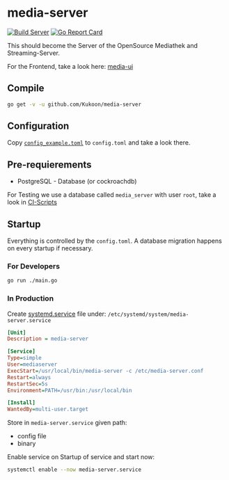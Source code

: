 # media-server
[![Build Server](https://github.com/Kukoon/media-server/workflows/Build%20Server/badge.svg)](https://github.com/Kukoon/media-server/actions?query=workflow%3A%22Build+Server%22)
[![Go Report Card](https://goreportcard.com/badge/github.com/Kukoon/media-server)](https://goreportcard.com/report/github.com/Kukoon/media-server)

This should become the Server of the OpenSource Mediathek and Streaming-Server.

For the Frontend, take a look here: [media-ui](https://github.com/Kukoon/media-ui)

## Compile
```sh
go get -v -u github.com/Kukoon/media-server
```

## Configuration
Copy [`config_example.toml`](./config_example.toml) to `config.toml` and take a look there.

## Pre-requierements
- PostgreSQL - Database (or cockroachdb)

For Testing we use a database called `media_server` with user `root`, take a look in [CI-Scripts](./.github/workflows/ci.yml#L26-L51)

## Startup
Everything is controlled by the `config.toml`.
A database migration happens on every startup if necessary.

### For Developers
```sh
go run ./main.go
```

### In Production
Create [systemd.service](https://www.freedesktop.org/software/systemd/man/systemd.service.html) file under: `/etc/systemd/system/media-server.service`
```ini
[Unit]
Description = media-server

[Service]
Type=simple
User=mediaserver
ExecStart=/usr/local/bin/media-server -c /etc/media-server.conf
Restart=always
RestartSec=5s
Environment=PATH=/usr/bin:/usr/local/bin

[Install]
WantedBy=multi-user.target
```

Store in `media-server.service` given path:
- config file
- binary

Enable service on Startup of service and start now:
```sh
systemctl enable --now media-server.service
```


